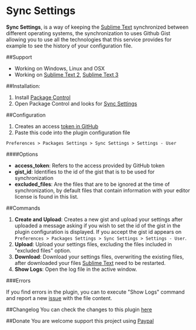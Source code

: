 Sync Settings
===============

**Sync Settings**, is a way of keeping the [Sublime Text](http://sublimetext.com/) synchronized between different operating systems, the synchronization to uses Github Gist allowing you to use all the technologies that this service provides for example to see the history of your configuration file.

##Support

* Working on Windows, Linux and OSX
* Working on [Sublime Text 2](http://sublimetext.com/2), [Sublime Text 3](http://sublimetext.com/3)

##Installation:

1. Install [Package Control](https://packagecontrol.io/installation)
2. Open Package Control and looks for [Sync Settings](https://packagecontrol.io/packages/Sync%20Settings)

##Configuration

1. Creates an access [token in GitHub](https://github.com/settings/tokens)
2. Paste this code into the plugin configuration file

```Preferences > Packages Settings > Sync Settings > Settings - User```

####Options

* **access_token**: Refers to the access provided by GitHub token
* **gist_id**: Identifies to the id of the gist that is to be used for synchronization
* **excluded_files**: Are the files that are to be ignored at the time of synchronization, by default files that contain information with your editor license is found in this list.

##Commands

1. **Create and Upload**: Creates a new gist and upload your settings after uploaded a message asking if you wish to set the id of the gist in the plugin configuration is displayed. If you accept the gist id appears on 
`Preferences > Packages Settings > Sync Settings > Settings - User`.
2. **Upload**: Upload your settings files, excluding the files included in "excluded files" option.
3. **Download**: Download your settings files, overwriting the existing files, after downloaded your files  [Sublime Text](http://www.sublimetext.com) need to be restarted.
4. **Show Logs**: Open the log file in the active window.

###Errors

If you find errors in the plugin, you can to execute "Show Logs" command and report a new [issue](https://github.com/mfuentesg/SyncSettings/issues/new) with the file content.

##Changelog
You can check the changes to this plugin [here](CHANGELOG.md)

##Donate
You are welcome support this project using [Paypal](https://www.paypal.com/cgi-bin/webscr?cmd=_s-xclick&hosted_button_id=7XCNSKK5W7DKJ)

